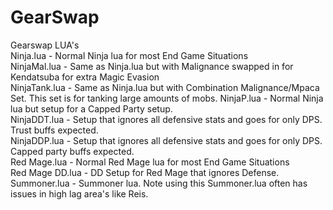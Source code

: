 # GearSwap
Gearswap LUA's <br>
Ninja.lua - Normal Ninja lua for most End Game Situations <br>
NinjaMal.lua - Same as Ninja.lua but with Malignance swapped in for Kendatsuba for extra Magic Evasion <br>
NinjaTank.lua - Same as Ninja.lua but with Combination Malignance/Mpaca Set.  This set is for tanking large amounts of mobs.
NinjaP.lua - Normal Ninja lua but setup for a Capped Party setup. <br>
NinjaDDT.lua - Setup that ignores all defensive stats and goes for only DPS.  Trust buffs expected. <br>
NinjaDDP.lua - Setup that ignores all defensive stats and goes for only DPS.  Capped party buffs expected. <br>
Red Mage.lua - Normal Red Mage lua for most End Game Situations <br>
Red Mage DD.lua - DD Setup for Red Mage that ignores Defense. <br>
Summoner.lua - Summoner lua.  Note using this Summoner.lua often has issues in high lag area's like Reis.  <br>
